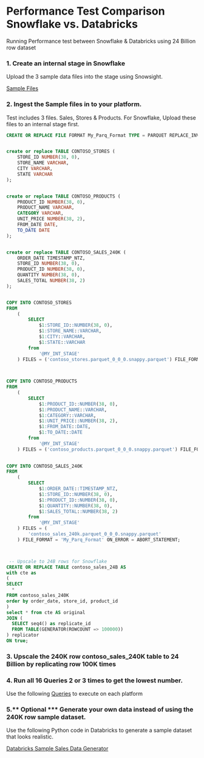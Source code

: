 # Performance Test Comparison Snowflake vs. Databricks
Running Performance test between Snowflake &amp; Databricks using 24 Billion row dataset

### 1. Create an internal stage in Snowflake 
Upload the 3 sample data files into the stage using Snowsight.

[Sample Files](https://github.com/NickAkincilar/Performance_Test_Snowflake_Databricks/tree/main/SampleFiles)

### 2. Ingest the Sample files in to your platform.

Test includes 3 files. Sales, Stores & Products. For Snowflake, Upload these files to an internal stage first.


``` sql
CREATE OR REPLACE FILE FORMAT My_Parq_Format TYPE = PARQUET REPLACE_INVALID_CHARACTERS = TRUE BINARY_AS_TEXT = FALSE;


create or replace TABLE CONTOSO_STORES (
    STORE_ID NUMBER(38, 0),
    STORE_NAME VARCHAR,
    CITY VARCHAR,
    STATE VARCHAR
);


create or replace TABLE CONTOSO_PRODUCTS (
    PRODUCT_ID NUMBER(38, 0),
    PRODUCT_NAME VARCHAR,
    CATEGORY VARCHAR,
    UNIT_PRICE NUMBER(38, 2),
    FROM_DATE DATE,
    TO_DATE DATE
);


create or replace TABLE CONTOSO_SALES_240K (
    ORDER_DATE TIMESTAMP_NTZ,
    STORE_ID NUMBER(38, 0),
    PRODUCT_ID NUMBER(38, 0),
    QUANTITY NUMBER(38, 0),
    SALES_TOTAL NUMBER(38, 2)
);


COPY INTO CONTOSO_STORES
FROM
    (
        SELECT
            $1:STORE_ID::NUMBER(38, 0),
            $1:STORE_NAME::VARCHAR,
            $1:CITY::VARCHAR,
            $1:STATE::VARCHAR
        from
            '@MY_INT_STAGE'
    ) FILES = ('contoso_stores.parquet_0_0_0.snappy.parquet') FILE_FORMAT = 'My_Parq_Format' ON_ERROR = ABORT_STATEMENT;


    
COPY INTO CONTOSO_PRODUCTS
FROM
    (
        SELECT
            $1:PRODUCT_ID::NUMBER(38, 0),
            $1:PRODUCT_NAME::VARCHAR,
            $1:CATEGORY::VARCHAR,
            $1:UNIT_PRICE::NUMBER(38, 2),
            $1:FROM_DATE::DATE,
            $1:TO_DATE::DATE
        from
            '@MY_INT_STAGE'
    ) FILES = ('contoso_products.parquet_0_0_0.snappy.parquet') FILE_FORMAT = 'My_Parq_Format' ON_ERROR = ABORT_STATEMENT;

    
COPY INTO CONTOSO_SALES_240K
FROM
    (
        SELECT
            $1:ORDER_DATE::TIMESTAMP_NTZ,
            $1:STORE_ID::NUMBER(38, 0),
            $1:PRODUCT_ID::NUMBER(38, 0),
            $1:QUANTITY::NUMBER(38, 0),
            $1:SALES_TOTAL::NUMBER(38, 2)
        from
            '@MY_INT_STAGE'
    ) FILES = (
        'contoso_sales_240k.parquet_0_0_0.snappy.parquet'
    ) FILE_FORMAT = 'My_Parq_Format' ON_ERROR = ABORT_STATEMENT;



 -- Upscale to 24B rows for Snowflake
CREATE OR REPLACE TABLE contoso_sales_24B AS
with cte as
(
SELECT 
  * 
FROM contoso_sales_240K 
order by order_date, store_id, product_id
)
select * from cte AS original
JOIN (
  SELECT seq4() as replicate_id
  FROM TABLE(GENERATOR(ROWCOUNT => 100000))
) replicator
ON true;
```



### 3. Upscale the 240K row contoso_sales_240K table to 24 Billion by replicating row 100K times

### 4. Run all 16 Queries 2 or 3 times to get the lowest number.
Use the following [Queries](https://github.com/NickAkincilar/Performance_Test_Snowflake_Databricks/blob/main/code/GenerateData.py) to execute on each platform

### 5.** Optional *** Generate your own data instead of using the 240K row sample dataset.
Use the following Python code in Databricks to generate a sample dataset that looks realistic.

[Databricks Sample Sales Data Generator](https://github.com/NickAkincilar/Performance_Test_Snowflake_Databricks/blob/main/code/GenerateData.py)



